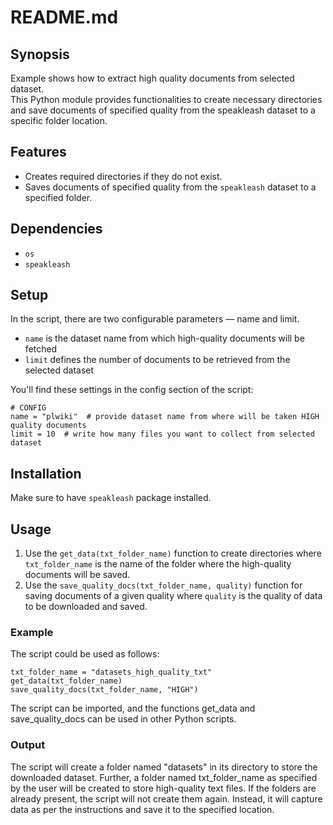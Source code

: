 # README.md

## Synopsis

Example shows how to extract high quality documents from selected dataset. \
This Python module provides functionalities to create necessary directories and save documents of specified quality from the speakleash dataset to a specific folder location.

## Features

- Creates required directories if they do not exist.
- Saves documents of specified quality from the `speakleash` dataset to a specified folder.

## Dependencies

- `os`
- `speakleash`

## Setup

In the script, there are two configurable parameters — name and limit.

- `name` is the dataset name from which high-quality documents will be fetched
- `limit` defines the number of documents to be retrieved from the selected dataset

You'll find these settings in the config section of the script:
```
# CONFIG
name = "plwiki"  # provide dataset name from where will be taken HIGH quality documents
limit = 10  # write how many files you want to collect from selected dataset
```

## Installation

Make sure to have `speakleash` package installed.

## Usage

1. Use the `get_data(txt_folder_name)` function to create directories where `txt_folder_name` is the name of the folder where the high-quality documents will be saved.
2. Use the `save_quality_docs(txt_folder_name, quality)` function for saving documents of a given quality where `quality` is the quality of data to be downloaded and saved.

### Example
The script could be used as follows:

```
txt_folder_name = "datasets_high_quality_txt"
get_data(txt_folder_name)
save_quality_docs(txt_folder_name, "HIGH")
```

The script can be imported, and the functions get_data and save_quality_docs can be used in other Python scripts.

### Output

The script will create a folder named "datasets" in its directory to store the downloaded dataset. Further, a folder named txt_folder_name as specified by the user will be created to store high-quality text files.
If the folders are already present, the script will not create them again. Instead, it will capture data as per the instructions and save it to the specified location.


